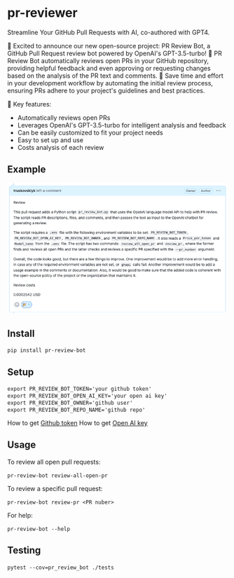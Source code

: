 # pr-reviewer

Streamline Your GitHub Pull Requests with AI, co-authored with GPT4.

🚀 Excited to announce our new open-source project: PR Review Bot, a GitHub Pull Request review bot powered by OpenAI's GPT-3.5-turbo!
🤖 PR Review Bot automatically reviews open PRs in your GitHub repository, providing helpful feedback and even approving or requesting changes based on the analysis of the PR text and comments.
🔧 Save time and effort in your development workflow by automating the initial review process, ensuring PRs adhere to your project's guidelines and best practices.

🌟 Key features:
- Automatically reviews open PRs
- Leverages OpenAI's GPT-3.5-turbo for intelligent analysis and feedback
- Can be easily customized to fit your project needs
- Easy to set up and use
- Costs analysis of each review

## Example 

![alt text](./docs/example.png)

## Install

```
pip install pr-review-bot
```


## Setup

```
export PR_REVIEW_BOT_TOKEN='your github token'
export PR_REVIEW_BOT_OPEN_AI_KEY='your open ai key'
export PR_REVIEW_BOT_OWNER='github user'
export PR_REVIEW_BOT_REPO_NAME='github repo'
```

How to get [Github token](https://docs.github.com/en/enterprise-server@3.4/authentication/keeping-your-account-and-data-secure/creating-a-personal-access-token)
How to get [Open AI key](https://platform.openai.com/account/api-keys)


## Usage

To review all open pull requests:

```
pr-review-bot review-all-open-pr
```

To review a specific pull request:

```
pr-review-bot review-pr <PR nuber>
```

For help:


```
pr-review-bot --help
```

## Testing 


```
pytest --cov=pr_review_bot ./tests
```
